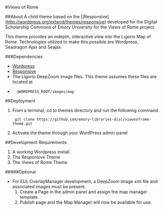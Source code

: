 #Views of Rome

##About
A child theme based on the []Responsive](http://wordpress.org/extend/themes/responsive) developed for the Digital Scholarship Commons of Emory University for the Views of Rome project.

This theme provides an indepth, interactive view into the Ligorio Map of Rome. Technologies utilized to make this possible are Wordpress, Seadragon Ajax and Seajax

###Dependencies

* [Wordpress](http://www.wordpress.org)
* [Responsive](http://themes.svn.wordpress.org/responsive)
* The Ligorio DeepZoom image files. This theme assumes these files are located at 
* 		$WORDPRESS_ROOT/images/map

##Deployment	
1. From a terminal, cd to themes directory and run the following command

		git clone https://github.com/emory-libraries-disc/viewsofrome-theme.git

2. Activate the theme through your WordPress admin panel

##Development Requirements
1. A working Wordpress install.
2. The Responsive Theme
3. The Views of Rome Theme

#####Optional
* For EUL.OverlayManager development, a DeepZoom image xml file and associated images must be present.
	1. Create a Page in the admin panel and assign the map manager template.
	2. Publish page and the Map Manager will now be available for use.

